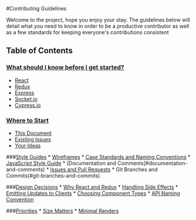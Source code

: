 #Contributing Guidelines

Welcome to the project, hope you enjoy your stay. The guidelines below will detail what you need to know in order to be a productive contributor as well as a few standards for keeping everyone's contributions consistent

## Table of Contents

### [What should I know before I get started?](#what-should-i-know-before-i-get-started)

* [React](#react)
* [Redux](#redux)
* [Express](#express)
* [Socket.io](#socket.io)
* [Cypress.io](#cypress.io)

### [Where to Start](#where-to-start)

 * [This Document](#this-document)
 * [Existing Issues](#existing-issues)
 * [Your Ideas](#your-ideas)

###[Style Guides](#style-guides)
	* [Wireframes](#wireframes)
	* [Case Standards and Naming Conventions](#case-standards-and-naming-conventions)
	* [JavaScript Style Guide](#javascript-style-guide)
	* [Documentation and Comments]#documentation-and-comments)
	* [Issues and Pull Requests](#issues-and-pull-requests)
	* Git Branches and Commits(#git-branches-and-commits)

###[Design Decisions](#design-decisions)
	* [Why React and Redux](#why-react-and-redux)
	* [Handling Side Effects](#handling-side-effects)
	* [Emitting Updates to Clients](#emitting-updates-to-clients)
	* [Choosing Component Types](#choosing-component-types)
	* [API Naming Convention](#api-naming-convention)

###[Priorities](#priorities)
	* [Size Matters](#size-matters)
	* [Minimal Renders](3minimal-renders)